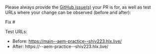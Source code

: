 Please always provide the [GitHub issue(s)](../issues) your PR is for, as well as test URLs where your change can be observed (before and after):

Fix #<gh-issue-id>

Test URLs:
- Before: https://main--aem-practice--shiv223.hlx.live/
- After: https://<branch>--aem-practice--shiv223.hlx.live/
